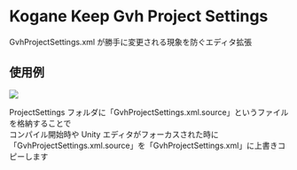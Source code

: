 # Kogane Keep Gvh Project Settings

GvhProjectSettings.xml が勝手に変更される現象を防ぐエディタ拡張

## 使用例

![](https://user-images.githubusercontent.com/6134875/209425305-20a40ab7-629a-41f0-a32b-2bf5fa397c78.png)

ProjectSettings フォルダに「GvhProjectSettings.xml.source」というファイルを格納することで  
コンパイル開始時や Unity エディタがフォーカスされた時に  
「GvhProjectSettings.xml.source」を「GvhProjectSettings.xml」に上書きコピーします
